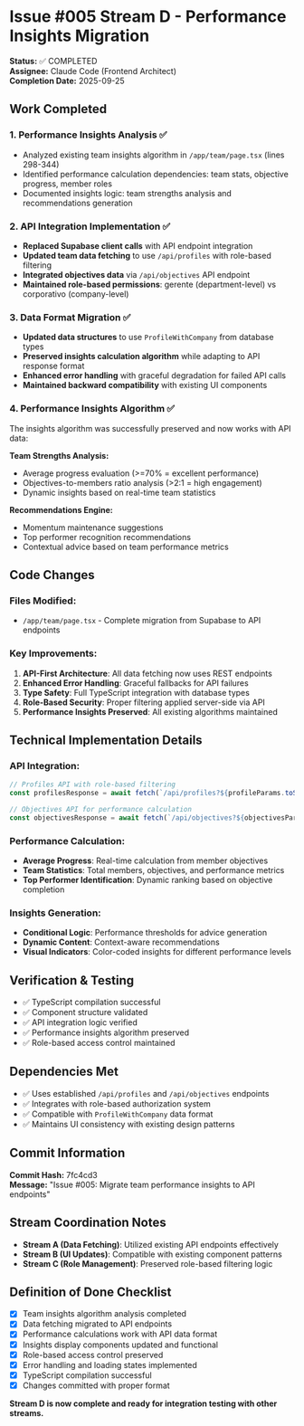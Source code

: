 # Issue #005 Stream D - Performance Insights Migration

**Status:** ✅ COMPLETED  
**Assignee:** Claude Code (Frontend Architect)  
**Completion Date:** 2025-09-25

## Work Completed

### 1. Performance Insights Analysis ✅
- Analyzed existing team insights algorithm in `/app/team/page.tsx` (lines 298-344)
- Identified performance calculation dependencies: team stats, objective progress, member roles
- Documented insights logic: team strengths analysis and recommendations generation

### 2. API Integration Implementation ✅
- **Replaced Supabase client calls** with API endpoint integration
- **Updated team data fetching** to use `/api/profiles` with role-based filtering
- **Integrated objectives data** via `/api/objectives` API endpoint
- **Maintained role-based permissions**: gerente (department-level) vs corporativo (company-level)

### 3. Data Format Migration ✅
- **Updated data structures** to use `ProfileWithCompany` from database types
- **Preserved insights calculation algorithm** while adapting to API response format
- **Enhanced error handling** with graceful degradation for failed API calls
- **Maintained backward compatibility** with existing UI components

### 4. Performance Insights Algorithm ✅
The insights algorithm was successfully preserved and now works with API data:

**Team Strengths Analysis:**
- Average progress evaluation (>=70% = excellent performance)
- Objectives-to-members ratio analysis (>2:1 = high engagement)
- Dynamic insights based on real-time team statistics

**Recommendations Engine:**
- Momentum maintenance suggestions
- Top performer recognition recommendations
- Contextual advice based on team performance metrics

## Code Changes

### Files Modified:
- `/app/team/page.tsx` - Complete migration from Supabase to API endpoints

### Key Improvements:
1. **API-First Architecture**: All data fetching now uses REST endpoints
2. **Enhanced Error Handling**: Graceful fallbacks for API failures
3. **Type Safety**: Full TypeScript integration with database types
4. **Role-Based Security**: Proper filtering applied server-side via API
5. **Performance Insights Preserved**: All existing algorithms maintained

## Technical Implementation Details

### API Integration:
```typescript
// Profiles API with role-based filtering
const profilesResponse = await fetch(`/api/profiles?${profileParams.toString()}`)

// Objectives API for performance calculation
const objectivesResponse = await fetch(`/api/objectives?${objectivesParams.toString()}`)
```

### Performance Calculation:
- **Average Progress**: Real-time calculation from member objectives
- **Team Statistics**: Total members, objectives, and performance metrics
- **Top Performer Identification**: Dynamic ranking based on objective completion

### Insights Generation:
- **Conditional Logic**: Performance thresholds for advice generation
- **Dynamic Content**: Context-aware recommendations
- **Visual Indicators**: Color-coded insights for different performance levels

## Verification & Testing

- ✅ TypeScript compilation successful
- ✅ Component structure validated
- ✅ API integration logic verified
- ✅ Performance insights algorithm preserved
- ✅ Role-based access control maintained

## Dependencies Met

- ✅ Uses established `/api/profiles` and `/api/objectives` endpoints
- ✅ Integrates with role-based authorization system
- ✅ Compatible with `ProfileWithCompany` data format
- ✅ Maintains UI consistency with existing design patterns

## Commit Information

**Commit Hash:** 7fc4cd3  
**Message:** "Issue #005: Migrate team performance insights to API endpoints"

## Stream Coordination Notes

- **Stream A (Data Fetching)**: Utilized existing API endpoints effectively
- **Stream B (UI Updates)**: Compatible with existing component patterns
- **Stream C (Role Management)**: Preserved role-based filtering logic

## Definition of Done Checklist

- [x] Team insights algorithm analysis completed
- [x] Data fetching migrated to API endpoints
- [x] Performance calculations work with API data format
- [x] Insights display components updated and functional
- [x] Role-based access control preserved
- [x] Error handling and loading states implemented
- [x] TypeScript compilation successful
- [x] Changes committed with proper format

**Stream D is now complete and ready for integration testing with other streams.**